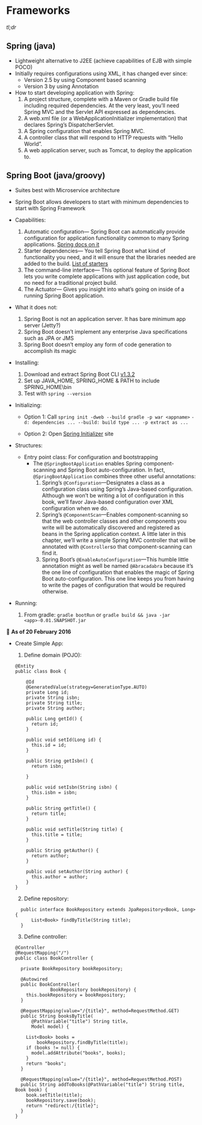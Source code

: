 Frameworks
========
*tl;dr*

Spring (java)
------
- Lightweight alternative to J2EE (achieve capabilities of EJB with simple POCO)
- Initially requires configurations using XML, it has changed ever since:
  - Version 2.5 by using Component based scanning
  - Version 3 by using Annotation
- How to start developing application with Spring:
  1. A project structure, complete with a Maven or Gradle build file including required dependencies. At the very least, you’ll need Spring MVC and the Servlet API expressed as dependencies.
  2. A web.xml file (or a WebApplicationInitializer implementation) that declares Spring’s DispatcherServlet.
  3. A Spring configuration that enables Spring MVC.
  4. A controller class that will respond to HTTP requests with “Hello World”.
  5. A web application server, such as Tomcat, to deploy the application to.

Spring Boot (java/groovy)
----------------
- Suites best with Microservice architecture
- Spring Boot allows developers to start with minimum dependencies to start with Spring Framework
- Capabilities:
  1. Automatic configuration— Spring Boot can automatically provide configuration for application functionality common to many Spring applications. [Spring docs on it](https://docs.spring.io/spring-boot/docs/current/reference/html/using-boot-auto-configuration.html)
  2. Starter dependencies— You tell Spring Boot what kind of functionality you need, and it will ensure that the libraries needed are added to the build. [List of starters](https://github.com/spring-projects/spring-boot/tree/master/spring-boot-starters)
  3. The command-line interface— This optional feature of Spring Boot lets you write complete applications with just application code, but no need for a traditional project build.
  4. The Actuator— Gives you insight into what’s going on inside of a running Spring Boot application.
- What it does not:
  1. Spring Boot is not an application server. It has bare minimum app server (Jetty?)
  2. Spring Boot doesn’t implement any enterprise Java specifications such as JPA or JMS
  3. Spring Boot doesn’t employ any form of code generation to accomplish its magic
- Installing:
  1. Download and extract Spring Boot CLI [v1.3.2](http://repo.spring.io/release/org/springframework/boot/spring-boot-cli/1.3.2.RELEASE/spring-boot-cli-1.3.2.RELEASE-bin.zip)
  2. Set up JAVA_HOME, SPRING_HOME & PATH to include SPRING_HOME\bin
  3. Test with `spring --version`
- Initializing:
  * Option 1: Call `spring init -dweb --build gradle -p war <appname>` `-d: dependencies ... --build: build type ... -p extract as ...`

  * Option 2: Open [Spring Initializer](http://start.spring.io/) site
- Structures:
  - Entry point class: For configuration and bootstrapping
    - The `@SpringBootApplication` enables Spring component-scanning and Spring Boot auto-configuration. In fact, `@SpringBootApplication` combines three other useful annotations:
      1. Spring’s `@Configuration`—Designates a class as a configuration class using Spring’s Java-based configuration. Although we won’t be writing a lot of configuration in this book, we’ll favor Java-based configuration over XML configuration when we do.
      2. Spring’s `@ComponentScan`—Enables component-scanning so that the web controller classes and other components you write will be automatically discovered and registered as beans in the Spring application context. A little later in this chapter, we’ll write a simple Spring MVC controller that will be annotated with `@Controller`so that component-scanning can find it.
      3. Spring Boot’s `@EnableAutoConfiguration`—This humble little annotation might as well be named `@Abracadabra` because it’s the one line of configuration that enables the magic of Spring Boot auto-configuration. This one line keeps you from having to write the pages of configuration that would be required otherwise.

- Running:
  1. From gradle: `gradle bootRun` or `gradle build && java -jar <app>-0.01.SNAPSHOT.jar`

:date: **As of 20 February 2016**

- Create Simple App:
  1.  Define domain (POJO):
    ```
    @Entity
    public class Book {

        @Id
        @GeneratedValue(strategy=GenerationType.AUTO)
        private Long id;
        private String isbn;
        private String title;
        private String author;

        public Long getId() {
          return id;
        }

        public void setId(Long id) {
          this.id = id;
        }

        public String getIsbn() {
          return isbn;

        }

        public void setIsbn(String isbn) {
          this.isbn = isbn;
        }

        public String getTitle() {
          return title;
        }

        public void setTitle(String title) {
          this.title = title;
        }

        public String getAuthor() {
          return author;
        }

        public void setAuthor(String author) {
          this.author = author;
        }
    }
    ```

  2. Define repository:
    ```
      public interface BookRepository extends JpaRepository<Book, Long> {
          List<Book> findByTitle(String title);
      }
    ```

  3. Define controller:
    ```
    @Controller
    @RequestMapping("/")
    public class BookController {

      private BookRepository bookRepository;

      @Autowired
      public BookController(
                 BookRepository bookRepository) {
        this.bookRepository = bookRepository;
      }

      @RequestMapping(value="/{title}", method=RequestMethod.GET)
      public String booksByTitle(
          @PathVariable("title") String title,
          Model model) {

        List<Book> books =
            bookRepository.findByTitle(title);
        if (books != null) {
          model.addAttribute("books", books);
        }
        return "books";
      }

      @RequestMapping(value="/{title}", method=RequestMethod.POST)
      public String addToBooks(@PathVariable("title") String title, Book book) {
        book.setTitle(title);
        bookRepository.save(book);
        return "redirect:/{title}";
      }
    }
    ```
